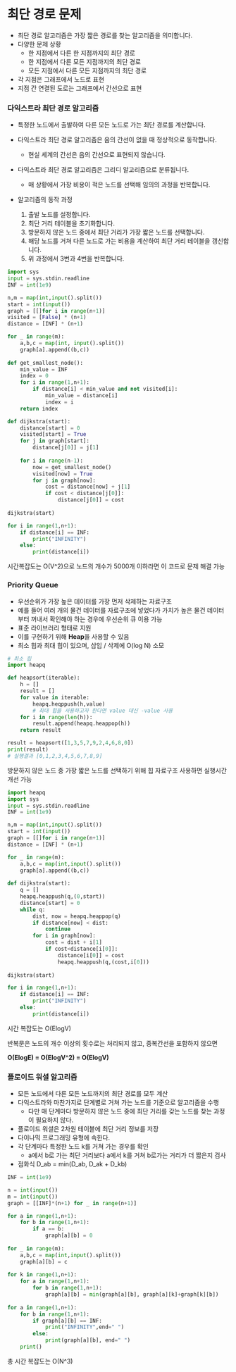 # 최단 경로 문제

* 최단 경로 알고리즘은 가장 짧은 경로를 찾는 알고리즘을 의미합니다.
* 다양한 문제 상황
  * 한 지점에서 다른 한 지점까지의 최단 경로
  * 한 지점에서 다른 모든 지점까지의 최단 경로
  * 모든 지점에서 다른 모든 지점까지의 최단 경로
* 각 지점은 그래프에서 노드로 표현
* 지점 간 연결된 도로는 그래프에서 간선으로 표현



### 다익스트라 최단 경로 알고리즘

* 특정한 노드에서 출발하여 다른 모든 노드로 가는 최단 경로를 계산합니다.
* 다익스트라 최단 경로 알고리즘은 음의 간선이 없을 때 정상적으로 동작합니다.
  * 현실 세계의 간선은 음의 간선으로 표현되지 않습니다.
* 다익스트라 최단 경로 알고리즘은 그리디 알고리즘으로 분류됩니다.
  * 매 상황에서 가장 비용이 적은 노드를 선택해 임의의 과정을 반복합니다.

* 알고리즘의 동작 과정
  1. 출발 노드를 설정합니다.
  2. 최단 거리 테이블을 초기화합니다.
  3. 방문하지 않은 노드 중에서 최단 거리가 가장 짧은 노드를 선택합니다.
  4. 해당 노드를 거쳐 다른 노드로 가는 비용을 계산하여 최단 거리 테이블을 갱신합니다.
  5. 위 과정에서 3번과 4번을 반복합니다.

``` python
import sys
input = sys.stdin.readline
INF = int(1e9)

n,m = map(int,input().split())
start = int(input())
graph = [[]for i in range(n+1)]
visited = [False] * (n+1)
distance = [INF] * (n+1)

for _ in range(m):
    a,b,c = map(int, input().split())
    graph[a].append((b,c))
    
def get_smallest_node():
    min_value = INF
    index = 0
    for i in range(1,n+1):
        if distance[i] < min_value and not visited[i]:
            min_value = distance[i]
            index = i
    return index

def dijkstra(start):
    distance[start] = 0
    visited[start] = True
    for j in graph[start]:
        distance[j[0]] = j[1]
        
    for i in range(n-1):
        now = get_smallest_node()
        visited[now] = True
        for j in graph[now]:
            cost = distance[now] + j[1]
            if cost < distance[j[0]]:
                distance[j[0]] = cost
                
dijkstra(start)

for i in range(1,n+1):
    if distance[i] == INF:
        print("INFINITY")
    else:
        print(distance[i])
```

시간복잡도는 O(V^2)으로 노드의 개수가 5000개 이하라면 이 코드로 문제 해결 가능



### Priority Queue

* 우선순위가 가장 높은 데이터를 가장 먼저 삭제하는 자료구조
* 예를 들어 여러 개의 물건 데이터를 자료구조에 넣었다가 가치가 높은 물건 데이터부터 꺼내서 확인해야 하는 경우에 우선순위 큐 이용 가능
* 표준 라이브러리 형태로 지원
* 이를 구현하기 위해 **Heap**을 사용할 수 있음
* 최소 힙과 최대 힙이 있으며, 삽입 / 삭제에 O(log N) 소모

```python
# 최소 힙
import heapq

def heapsort(iterable):
    h = []
    result = []
    for value in iterable:
        heapq.heqppush(h,value)
        # 최대 힙을 사용하고자 한다면 value 대신 -value 사용
    for i in range(len(h)):
        result.append(heapq.heappop(h))
    return result

result = heapsort([1,3,5,7,9,2,4,6,8,0])
print(result)
# 실행결과 [0,1,2,3,4,5,6,7,8,9]
```

방문하지 않은 노드 중 가장 짧은 노드를 선택하기 위해 힙 자료구조 사용하면 실행시간 개선 가능



```python
import heapq
import sys
input = sys.stdin.readline
INF = int(1e9)

n,m = map(int,input().split())
start = int(input())
graph = [[]for i in range(n+1)]
distance = [INF] * (n+1)

for _ in range(m):
    a,b,c = map(int,input().split())
    graph[a].append((b,c))
    
def dijkstra(start):
    q = []
    heapq.heappush(q,(0,start))
    distance[start] = 0
    while q:
        dist, now = heapq.heappop(q)
        if distance[now] < dist:
            continue
        for i in graph[now]:
            cost = dist + i[1]
            if cost<distance[i[0]]:
                distance[i[0]] = cost
                heapq.heappush(q,(cost,i[0]))
                
dijkstra(start)

for i in range(1,n+1):
    if distance[i] == INF:
        print("INFINITY")
    else:
        print(distance[i])
```

시간 복잡도는 O(ElogV)

반복문은 노드의 개수 이상의 횟수로는 처리되지 않고, 중복간선을 포함하지 않으면 

**O(ElogE) = O(ElogV^2) = O(ElogV)**



### 플로이드 워셜 알고리즘

* 모든 노드에서 다른 모든 노드까지의 최단 경로를 모두 계산
* 다익스트라와 마찬가지로 단계별로 거쳐 가는 노드를 기준으로 알고리즘을 수행
  * 다만 매 단계마다 방문하지 않은 노드 중에 최단 거리를 갖는 노드를 찾는 과정이 필요하지 않다.
* 플로이드 워셜은 2차원 테이블에 최단 거리 정보를 저장
* 다이나믹 프로그래밍 유형에 속한다.
* 각 단계마다 특정한 노드 k를 거쳐 가는 경우를 확인
  * a에서 b로 가는 최단 거리보다 a에서 k를 거쳐 b로가는 거리가 더 짧은지 검사
* 점화식 D_ab = min(D_ab, D_ak + D_kb)

```python
INF = int(1e9)

n = int(input())
m = int(input())
graph = [[INF]*(n+1) for _ in range(n+1)]

for a in range(1,n+1):
    for b in range(1,n+1):
        if a == b:
            graph[a][b] = 0
            
for _ in range(m):
    a,b,c = map(int,input().split())
    graph[a][b] = c
    
for k in range(1,n+1):
    for a in range(1,n+1):
        for b in range(1,n+1):
            graph[a][b] = min(graph[a][b], graph[a][k]+graph[k][b])
            
for a in range(1,n+1):
    for b in range(1,n+1):
        if graph[a][b] == INF:
            print("INFINITY",end=" ")
        else:
            print(graph[a][b], end=" ")
	print()
```

총 시간 복잡도는 O(N^3)


